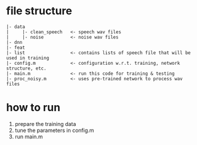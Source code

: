 # file structure
    |- data
    |     |- clean_speech   <- speech wav files
    |     |- noise          <- noise wav files
    |- dnn
    |- feat
    |- list                 <- contains lists of speech file that will be used in training
    |- config.m             <- configuration w.r.t. training, network structure, etc.
    |- main.m               <- run this code for training & testing
    |- proc_noisy.m         <- uses pre-trained network to process wav files

# how to run
  1. prepare the training data
  2. tune the parameters in config.m
  3. run main.m
